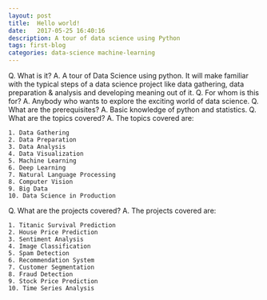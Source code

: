 ```yaml
---
layout: post
title:  Hello world!
date:   2017-05-25 16:40:16
description: A tour of data science using Python
tags: first-blog
categories: data-science machine-learning
---
```


Q. What is it?
A. A tour of Data Science using python. It will make familiar with the typical steps of a data science project like data gathering, data preparation & analysis and developing meaning out of it.
Q. For whom is this for?
A. Anybody who wants to explore the exciting world of data science.
Q. What are the prerequisites?
A. Basic knowledge of python and statistics.
Q. What are the topics covered?
A. The topics covered are:

    1. Data Gathering
    2. Data Preparation
    3. Data Analysis
    4. Data Visualization
    5. Machine Learning
    6. Deep Learning
    7. Natural Language Processing
    8. Computer Vision
    9. Big Data
    10. Data Science in Production

Q. What are the projects covered?
A. The projects covered are:

    1. Titanic Survival Prediction
    2. House Price Prediction
    3. Sentiment Analysis
    4. Image Classification
    5. Spam Detection
    6. Recommendation System
    7. Customer Segmentation
    8. Fraud Detection
    9. Stock Price Prediction
    10. Time Series Analysis
    
